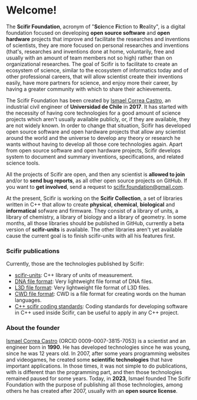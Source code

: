 # Welcome!

The **Scifir Foundation**, acronym of "**Sci**ence **Fi**ction to **R**eality", is a digital foundation focused on developing **open source software** and **open hardware** projects that improve and facilitate the researches and inventions of scientists, they are more focused on personal researches and inventions (that's, researches and inventions done at home, voluntarily, free and usually with an amount of team members not so high) rather than on organizational researches. The goal of Scifir is to facilitate to create an ecosystem of science, similar to the ecosystem of informatics today and of other professional careers, that will allow scientist create their inventions easily, have more partners for science, and enjoy more their career, by having a greater community with which to share their achievements.

The Scifir Foundation has been created by [Ismael Correa Castro](https://iarfen.github.io), an industrial civil engineer of **Universidad de Chile** in **2017**. It has started with the necessity of having core technologies for a good amount of science projects which aren't usually available publicly, or, if they are available, they are not widely known. In order to change that situation, Scifir has developed open source software and open hardware projects that allow any scientist around the world and the universe to develop any theory or research he wants without having to develop all those core technologies again. Apart from open source software and open hardware projects, Scifir develops system to document and summary inventions, specifications, and related science tools.

All the projects of Scifir are open, and then any scientist is **allowed to join** and/or to **send bug reports**, as all other open source projects on GitHub. If you want to **get involved**, send a request to scifir.foundation@gmail.com.

At the present, Scifir is working on the **Scifir Collection**, a set of libraries written in C++ that allow to create **physical**, **chemical**, **biological** and **informatical** sofware and firmware. They consist of a library of units, a library of chemistry, a library of biology and a library of geometry. In some months, all those libraries should be published in GitHub, currently a beta version of **scifir-units** is available. The other libraries aren't yet available cause the current goal is to finish scifir-units with all his features first.

### Scifir publications

Currently, those are the technologies published by Scifir:

- [scifir-units](https://github.com/scifir/scifir-units): C++ library of units of measurement.
- [DNA file format](https://github.com/scifir/dna-file-format): Very lightweight file format of DNA files.
- [L3D file format](https://github.com/scifir/l3d-file-format): Very lightweight file format of L3D files.
- [CWD file format](https://github.com/scifir/cwd-file-format): CWD is a file format for creating words on the human languages.
- [C++ scifir coding standards](https://github.com/scifir/cpp-scifir-coding-standards): Coding standards for developing software in C++ used inside Scifir, can be useful to apply in any C++ project.

### About the founder

[Ismael Correa Castro](https://iarfen.github.io) (ORCID 0009-0007-3815-7053) is a scientist and an engineer born in **1990**. He has developed technologies since he was young, since he was 12 years old. In 2007, after some years programming websites and videogames, he created some **scientific technologies** that have important applications. In those times, it was not simple to do publications, with is different than the programming part, and then those technologies remained paused for some years. Today, in **2023**, Ismael founded The Scifir Foundation with the purpose of publishing all those technologies, among others he has created after 2007, usually with an **open source license**.
